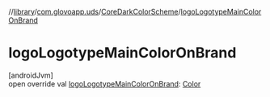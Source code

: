 //[library](../../../index.md)/[com.glovoapp.uds](../index.md)/[CoreDarkColorScheme](index.md)/[logoLogotypeMainColorOnBrand](logo-logotype-main-color-on-brand.md)

# logoLogotypeMainColorOnBrand

[androidJvm]\
open override val [logoLogotypeMainColorOnBrand](logo-logotype-main-color-on-brand.md): [Color](https://developer.android.com/reference/kotlin/androidx/compose/ui/graphics/Color.html)

